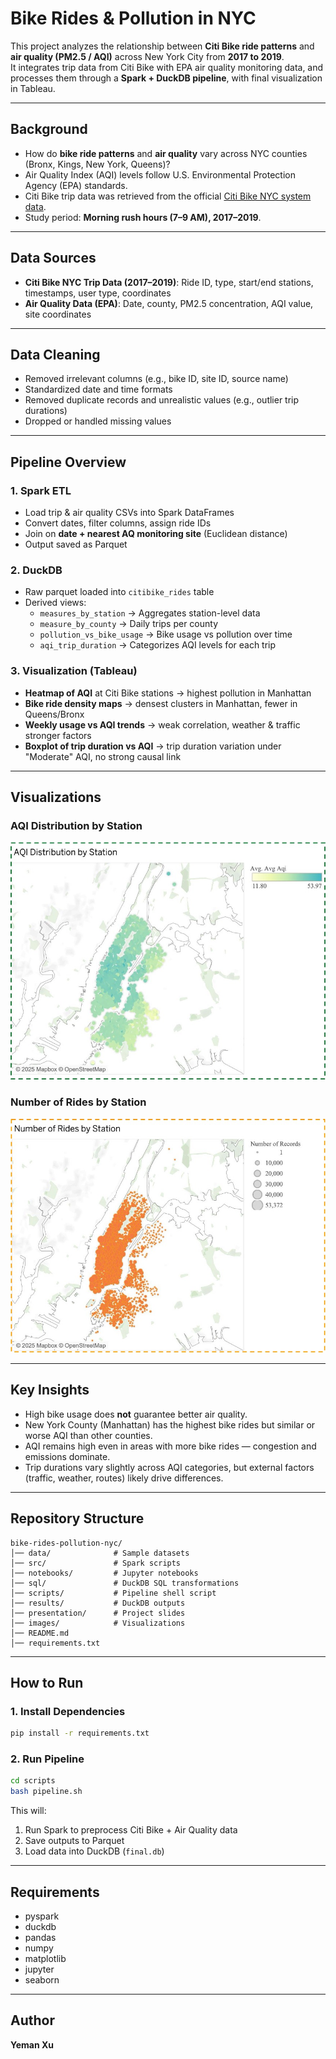 # Bike Rides & Pollution in NYC

This project analyzes the relationship between **Citi Bike ride patterns** and **air quality (PM2.5 / AQI)** across New York City from **2017 to 2019**.  
It integrates trip data from Citi Bike with EPA air quality monitoring data, and processes them through a **Spark + DuckDB pipeline**, with final visualization in Tableau.

---

## Background

- How do **bike ride patterns** and **air quality** vary across NYC counties (Bronx, Kings, New York, Queens)?  
- Air Quality Index (AQI) levels follow U.S. Environmental Protection Agency (EPA) standards.  
- Citi Bike trip data was retrieved from the official [Citi Bike NYC system data](https://citibikenyc.com/system-data).  
- Study period: **Morning rush hours (7–9 AM), 2017–2019**.  

---

## Data Sources
- **Citi Bike NYC Trip Data (2017–2019)**: Ride ID, type, start/end stations, timestamps, user type, coordinates  
- **Air Quality Data (EPA)**: Date, county, PM2.5 concentration, AQI value, site coordinates  

---

## Data Cleaning
- Removed irrelevant columns (e.g., bike ID, site ID, source name)  
- Standardized date and time formats  
- Removed duplicate records and unrealistic values (e.g., outlier trip durations)  
- Dropped or handled missing values  

---

## Pipeline Overview

### 1. Spark ETL
- Load trip & air quality CSVs into Spark DataFrames  
- Convert dates, filter columns, assign ride IDs  
- Join on **date + nearest AQ monitoring site** (Euclidean distance)  
- Output saved as Parquet  

### 2. DuckDB
- Raw parquet loaded into `citibike_rides` table  
- Derived views:
  - `measures_by_station` → Aggregates station-level data  
  - `measure_by_county` → Daily trips per county  
  - `pollution_vs_bike_usage` → Bike usage vs pollution over time  
  - `aqi_trip_duration` → Categorizes AQI levels for each trip  

### 3. Visualization (Tableau)
- **Heatmap of AQI** at Citi Bike stations → highest pollution in Manhattan  
- **Bike ride density maps** → densest clusters in Manhattan, fewer in Queens/Bronx  
- **Weekly usage vs AQI trends** → weak correlation, weather & traffic stronger factors  
- **Boxplot of trip duration vs AQI** → trip duration variation under "Moderate" AQI, no strong causal link  

---

## Visualizations

### AQI Distribution by Station
![AQI Distribution by Station](AQI.jpg)

### Number of Rides by Station
![Number of Rides by Station](Rides-by-Station.jpg)

---

## Key Insights
- High bike usage does **not** guarantee better air quality.  
- New York County (Manhattan) has the highest bike rides but similar or worse AQI than other counties.  
- AQI remains high even in areas with more bike rides — congestion and emissions dominate.  
- Trip durations vary slightly across AQI categories, but external factors (traffic, weather, routes) likely drive differences.  

---

## Repository Structure

```
bike-rides-pollution-nyc/
│── data/              # Sample datasets
│── src/               # Spark scripts
│── notebooks/         # Jupyter notebooks
│── sql/               # DuckDB SQL transformations
│── scripts/           # Pipeline shell script
│── results/           # DuckDB outputs
│── presentation/      # Project slides
│── images/            # Visualizations
│── README.md
│── requirements.txt
```

---

## How to Run

### 1. Install Dependencies
```bash
pip install -r requirements.txt
```

### 2. Run Pipeline
```bash
cd scripts
bash pipeline.sh
```

This will:
1. Run Spark to preprocess Citi Bike + Air Quality data  
2. Save outputs to Parquet  
3. Load data into DuckDB (`final.db`)  

---

## Requirements
- pyspark  
- duckdb  
- pandas  
- numpy  
- matplotlib  
- jupyter  
- seaborn  

---

## Author
**Yeman Xu**
